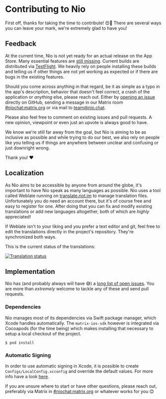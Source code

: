 # Contributing to Nio

First off, thanks for taking the time to contribute! 😍🥳
There are several ways you can leave your mark, we're extremely glad to have you!

## Feedback

At the current time, Nio is not yet ready for an actual release on the App Store. Many essential features are [still 
missing](https://github.com/niochat/nio/issues?q=is%3Aopen+is%3Aissue+label%3Aessential). Current builds are distributed via
[TestFlight](https://testflight.apple.com/join/KlXr3kKz). We heavily rely on people installing these builds and telling us
if other things are not yet working as expected or if there are bugs in the existing features.

Should you come across anything in that regard, be it as simple as a typo in the app's description, behavior that doesn't feel
correct, a crash of the application or *anything* else, please reach out. Either by [opening an 
issue](https://github.com/niochat/nio/issues/new) directly on GitHub, sending a message in our Matrix room 
[#niochat:matrix.org](https://matrix.to/#/#niochat:matrix.org) or via mail to 
[team@nio.chat](mailto:team@nio.chat). 

Please also feel free to comment on existing issues and pull requests. A new opinion, viewpoint or even just an upvote is 
always good to have.

We know we're still far away from the goal, but Nio is aiming to be as inclusive as possible and while trying to do our best,
we also rely on people like you telling us if things are anywhere between unclear and confusing or just downright wrong.

Thank you! ❤️

## Localization

As Nio aims to be accessible by anyone from around the globe, it's important to have Nio speak as many languages as possible.
Nio uses a tool called Weblate running on [translate.riot.im](https://translate.riot.im/engage/nio) to manage 
translation files. Unfortunately you do need an account there, but it's of course free and easy to register for one. After
doing that you can fix and modify existing translations or add new languages altogether, both of which are *highly* 
appreciated!

If Weblate isn't to your liking and you prefer a text editor and git, feel free to edit the translations directly in the 
project's repository. They're synchronized both ways.

This is the current status of the translations:

[![Translation status](https://translate.riot.im/widgets/nio/-/nio/multi-auto.svg)](https://translate.riot.im/engage/nio/?utm_source=widget)

## Implementation

Nio has (and probably always will have 😅) a [long list of open issues](https://github.com/niochat/nio/issues). You are more
than *extremely* welcome to tackle any of these and send pull requests.

### Dependencies
Nio manages most of its dependencies via Swift package manager, which Xcode handles automatically. The `matrix-ios-sdk` 
however is integrated via Cocoapods (for the time being) which makes installing that necessary to setup a local checkout of 
the project.

```shell
$ pod install
```

### Automatic Signing
In order to use automatic signing in Xcode, it is possible to create
`Configs/LocalConfig.xcconfig` and override the default values. For more info
have a look [here](https://www.matrixprojects.net/p/xcconfig-for-shared-projects/).

If you are unsure where to start or have other questions, please reach out, preferably via Matrix in
[#niochat:matrix.org](https://matrix.to/#/#niochat:matrix.org) or whatever works for you 😊
